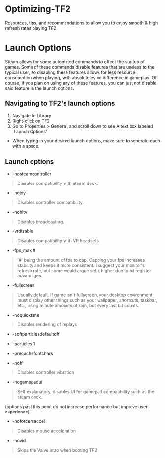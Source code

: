 # Optimizing-TF2
Resources, tips, and recommendations to allow you to enjoy smooth & high refresh rates playing TF2

# Launch Options
Steam allows for some automated commands to effect the startup of games. Some of these commands disable features that are useless to the typical user, so disabling these     features allows for less resource consumption when playing, with absoluteley no difference in gameplay. Of course, if you plan on using any of these features, you can just   not disable said feature in the launch options.

## Navigating to TF2's launch options
1. Navigate to Library
2. Right-click on TF2
3. Go to Properties > General, and scroll down to see A text box labeled 'Launch Options'

- When typing in your desired launch options, make sure to seperate each with a space.

## Launch options
- -nosteamcontroller
> Disables compatibility with steam deck.
- -nojoy
> Disables controller compatibility.
- -nohltv
> Disables broadcasting.
- -vrdisable
> Disables compatibility with VR headsets.
- -fps_max #
> '#' being the amount of fps to cap. Capping your fps increases stability and keeps it more consistent. I suggest your monitor's refresh rate, but some would argue set it higher due to hit register advantages.
- -fullscreen
> Usually default. If game isn't fullscreen, your desktop environment must display other things such as your wallpaper, shortcuts, taskbar, etc., using minute amounts of ram, but every last bit counts.
- -noquicktime
> Disables rendering of replays
- -softparticlesdefaultoff
> 
- -particles 1
> 
- -precachefontchars
> 
- -noff
> Disables controller vibration
- -nogamepadui
> Self explanatory, disables UI for gamepad compatibility such as the steam deck.

(options past this point do not increase performance but improve user experience)

- -noforcemaccel
> Disables mouse acceleration
- -novid
> Skips the Valve intro when booting TF2

# 
